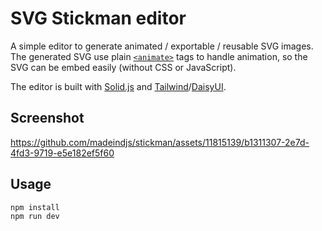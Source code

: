 # SVG Stickman editor

A simple editor to generate animated / exportable / reusable SVG images. The generated SVG use plain [`<animate>`](developer.mozilla.org/en-US/docs/Web/SVG/Element/animate) tags to handle animation, so the SVG can be embed easily (without CSS or JavaScript).

The editor is built with [Solid.js](https://www.solidjs.com/) and [Tailwind](https://tailwindcss.com/)/[DaisyUI](https://daisyui.com/).

## Screenshot

https://github.com/madeindjs/stickman/assets/11815139/b1311307-2e7d-4fd3-9719-e5e182ef5f60

## Usage

~~~sh
npm install
npm run dev
~~~

